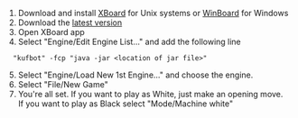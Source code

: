 1. Download and install [XBoard](https://www.gnu.org/software/xboard/) for Unix systems or [WinBoard](http://www.open-aurec.com/wbforum/viewtopic.php?t=51528) for Windows    
2. Download the [latest version](https://github.com/antlammi/ChessAI_TiRa/releases/download/1.0/kufbot.jar)
3. Open XBoard app
4. Select "Engine/Edit Engine List..." and add the following line
  ```
    "kufbot" -fcp "java -jar <location of jar file>" 

  ```
  5. Select "Engine/Load New 1st Engine..." and choose the engine.
  6. Select "File/New Game"
  7. You're all set. If you want to play as White, just make an opening move. If you want to play as Black select "Mode/Machine white"  
